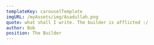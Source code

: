 ```yaml
---
templateKey: carouselTemplate
imgURL: /myAssets/img/Asadullah.png
quote: what shall I write. The builder is afflicted :/
author: Bob
position: The Builder
---
```

